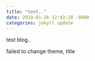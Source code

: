 ```yaml
---
title: "test.."
date: 2019-01-26 12:43:28 -0400
categories: jekyll update
---
```


test blog..

failed to change theme, title
